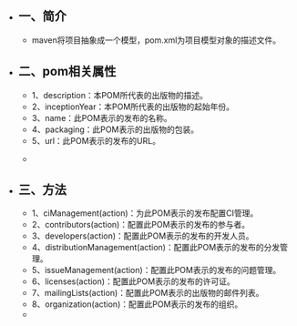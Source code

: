 - ## 一、简介
	- maven将项目抽象成一个模型，pom.xml为项目模型对象的描述文件。
- ## 二、pom相关属性
	- 1、description：本POM所代表的出版物的描述。
	- 2、inceptionYear：本POM所代表的出版物的起始年份。
	- 3、name：此POM表示的发布的名称。
	- 4、packaging：此POM表示的出版物的包装。
	- 5、url：此POM表示的发布的URL。
	- ```groovy
	  ```
- ## 三、方法
	- 1、ciManagement(action)：为此POM表示的发布配置CI管理。
	- 2、contributors(action)：配置此POM表示的发布的参与者。
	- 3、developers(action)：配置此POM表示的发布的开发人员。
	- 4、distributionManagement(action)：配置此POM表示的发布的分发管理。
	- 5、issueManagement(action)：配置此POM表示的发布的问题管理。
	- 6、licenses(action)：配置此POM表示的发布的许可证。
	- 7、mailingLists(action)：配置此POM表示的出版物的邮件列表。
	- 8、organization(action)：配置此POM表示的发布的组织。
	-